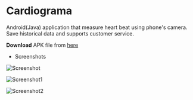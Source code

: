 # Cardiograma

Android(Java) application that measure heart beat using phone's camera. Save historical data and supports customer service.

**Download** APK file from [here](https://github.com/adrian09h/CardioGrama/files/4967699/CardioGrama.apk.zip)

- Screenshots

![Screenshot](https://user-images.githubusercontent.com/11132956/88315194-46431f00-cd16-11ea-94d2-3218c4112157.png)

![Screenshot1](https://user-images.githubusercontent.com/11132956/88315468-9d48f400-cd16-11ea-85b1-7a9fc18ba53d.png)

![Screenshot2](https://user-images.githubusercontent.com/11132956/88315494-a76af280-cd16-11ea-8828-9cb627abd384.png)

